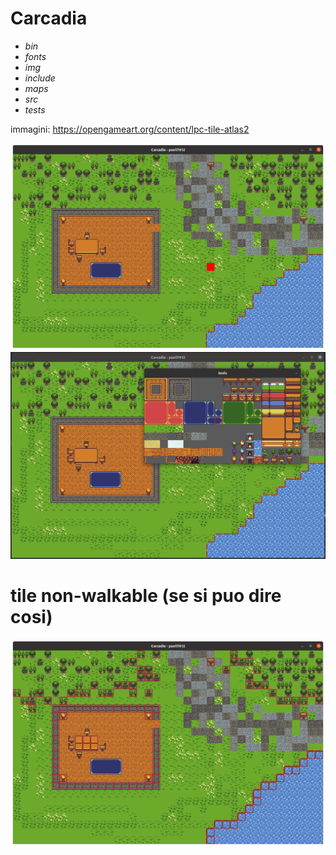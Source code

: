 # Carcadia

- *bin*
- *fonts*
- *img*
- *include*
- *maps*
- *src*
- *tests*

immagini: https://opengameart.org/content/lpc-tile-atlas2

<img src="doc/003.png">
<img src="doc/004.png">

# tile non-walkable (se si puo dire cosi) 

<img src="doc/005.png">
